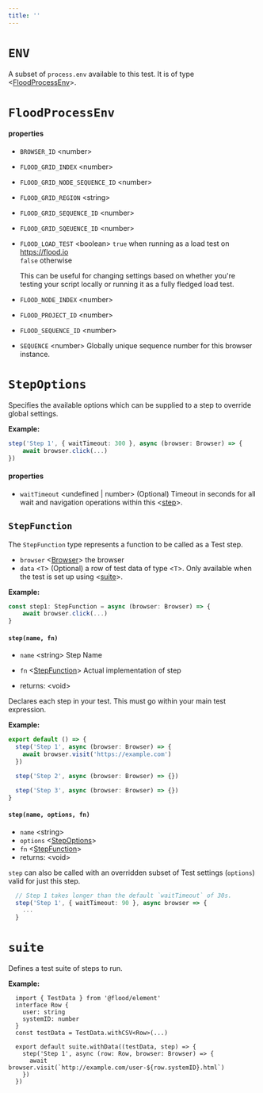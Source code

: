 ```yaml
---
title: ''
---
```

# `ENV`

A subset of `process.env` available to this test. It is of type <[FloodProcessEnv]>.

# `FloodProcessEnv`

#### properties
* `BROWSER_ID` &lt;number&gt;       
* `FLOOD_GRID_INDEX` &lt;number&gt;       
* `FLOOD_GRID_NODE_SEQUENCE_ID` &lt;number&gt;       
* `FLOOD_GRID_REGION` &lt;string&gt;       
* `FLOOD_GRID_SEQUENCE_ID` &lt;number&gt;       
* `FLOOD_GRID_SQEUENCE_ID` &lt;number&gt;       
* `FLOOD_LOAD_TEST` &lt;boolean&gt;     `true` when running as a load test on https://flood.io  
  `false` otherwise  
    
  This can be useful for changing settings based on whether you're  
  testing your script locally or running it as a fully fledged load test.  
    
* `FLOOD_NODE_INDEX` &lt;number&gt;       
* `FLOOD_PROJECT_ID` &lt;number&gt;       
* `FLOOD_SEQUENCE_ID` &lt;number&gt;       
* `SEQUENCE` &lt;number&gt;     Globally unique sequence number for this browser instance.  
# `StepOptions`

Specifies the available options which can be supplied to a step to override global settings.

**Example:**

```typescript
step('Step 1', { waitTimeout: 300 }, async (browser: Browser) => {
	await browser.click(...)
})
```

#### properties
* `waitTimeout` &lt;undefined | number&gt;  (Optional)   Timeout in seconds for all wait and navigation operations within this <[step]>.  
## `StepFunction`
The `StepFunction` type represents a function to be called as a Test step.

- `browser` <[Browser]> the browser
- `data` <`T`> (Optional) a row of test data of type <`T`>. Only available when the test is set up using <[suite]>.

**Example:**

```typescript
const step1: StepFunction = async (browser: Browser) => {
	await browser.click(...)
}
```

#### `step(name, fn)`
* `name` &lt;string&gt;   Step Name
* `fn` &lt;[StepFunction]&gt;   Actual implementation of step

* returns: &lt;void&gt; 

Declares each step in your test. This must go within your main test expression.

**Example:**

```typescript
export default () => {
  step('Step 1', async (browser: Browser) => {
    await browser.visit('https://example.com')
  })

  step('Step 2', async (browser: Browser) => {})

  step('Step 3', async (browser: Browser) => {})
}
```

#### `step(name, options, fn)`
* `name` &lt;string&gt;   
* `options` &lt;[StepOptions]&gt;   
* `fn` &lt;[StepFunction]&gt;   
* returns: &lt;void&gt; 

`step` can also be called with an overridden subset of Test settings (`options`) valid for just this step.

```typescript
  // Step 1 takes longer than the default `waitTimeout` of 30s.
  step('Step 1', { waitTimeout: 90 }, async browser => {
    ...
  }
```

# `suite`

Defines a test suite of steps to run.

**Example:**
```
  import { TestData } from '@flood/element'
  interface Row {
    user: string
    systemID: number
  }
  const testData = TestData.withCSV<Row>(...)

  export default suite.withData((testData, step) => {
    step('Step 1', async (row: Row, browser: Browser) => {
      await browser.visit(`http://example.com/user-${row.systemID}.html`)
    })
  })
```


[FloodProcessEnv]: ../../api/DSL.md#floodprocessenv
[step]: ../../api/DSL.md#step
[Browser]: ../../api/Browser.md#browser
[suite]: ../../api/DSL.md#suite
[StepFunction]: ../../api/DSL.md#stepfunction
[StepOptions]: ../../api/DSL.md#stepoptions
